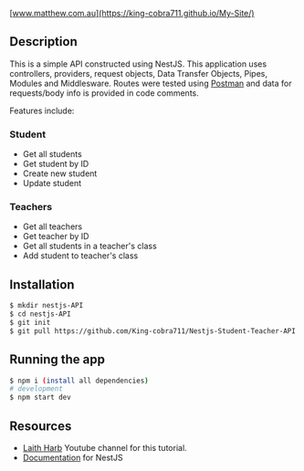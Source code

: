 [www.matthew.com.au](https://king-cobra711.github.io/My-Site/)

## Description

This is a simple API constructed using NestJS. This application uses controllers, providers, request objects, Data Transfer Objects, Pipes, Modules and Middlesware. Routes were tested using [Postman](https://www.postman.com/) and data for requests/body info is provided in code comments. 

Features include:
### Student
* Get all students
* Get student by ID
* Create new student
* Update student

### Teachers
* Get all teachers
* Get teacher by ID
* Get all students in a teacher's class
* Add student to teacher's class

## Installation

```bash
$ mkdir nestjs-API
$ cd nestjs-API
$ git init
$ git pull https://github.com/King-cobra711/Nestjs-Student-Teacher-API.git
```

## Running the app

```bash
$ npm i (install all dependencies)
# development
$ npm start dev

```

## Resources
* [Laith Harb](https://www.youtube.com/watch?v=S0R82Osg-Mk&ab_channel=LaithHarb) Youtube channel for this tutorial.
* [Documentation](https://docs.nestjs.com/) for NestJS
